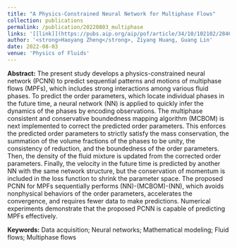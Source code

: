 ```yaml
---
title: "A Physics-Constrained Neural Network for Multiphase Flows"
collection: publications
permalink: /publication/20220803_multiphase
links: '[[link]](https://pubs.aip.org/aip/pof/article/34/10/102102/2846791)'
author: '<strong>Haoyang Zheng</strong>, Ziyang Huang, Guang Lin'
date: 2022-08-03
venue: 'Physics of Fluids'
---
```


<strong>Abstract:</strong>
The present study develops a physics-constrained neural network (PCNN) to predict sequential patterns and motions of multiphase flows (MPFs), which includes strong interactions among various fluid phases. To predict the order parameters, which locate individual phases in the future time, a neural network (NN) is applied to quickly infer the dynamics of the phases by encoding observations. The multiphase consistent and conservative boundedness mapping algorithm (MCBOM) is next implemented to correct the predicted order parameters. This enforces the predicted order parameters to strictly satisfy the mass conservation, the summation of the volume fractions of the phases to be unity, the consistency of reduction, and the boundedness of the order parameters. Then, the density of the fluid mixture is updated from the corrected order parameters. Finally, the velocity in the future time is predicted by another NN with the same network structure, but the conservation of momentum is included in the loss function to shrink the parameter space. The proposed PCNN for MPFs sequentially performs (NN)-(MCBOM)-(NN), which avoids nonphysical behaviors of the order parameters, accelerates the convergence, and requires fewer data to make predictions. Numerical experiments demonstrate that the proposed PCNN is capable of predicting MPFs effectively.

<strong>Keywords:</strong>
Data acquisition; Neural networks; Mathematical modeling; Fluid flows; Multiphase flows

